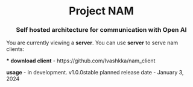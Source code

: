 <h1 align="center">Project NAM
<h3 align="center">Self hosted architecture for communication with Open AI</h3>
<p>You are currently viewing a <b>server</b>. You can use <b>server</b> to serve nam clients:
<p><b>* download client</b>  -  https://github.com/Ivashkka/nam_client
<p><b>usage</b>  -  in development. v1.0.0stable planned release date - January 3, 2024
